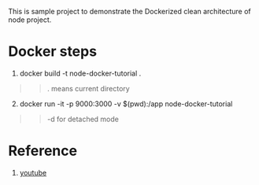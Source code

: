 This is sample project to demonstrate the Dockerized clean architecture of node project.

# Docker steps
1. docker build -t node-docker-tutorial .
>> . means current directory

2. docker run -it -p 9000:3000 -v $(pwd):/app node-docker-tutorial
>> -d for detached mode

# Reference
1. [youtube](https://www.youtube.com/watch?v=CsWoMpK3EtE&t=659s)
